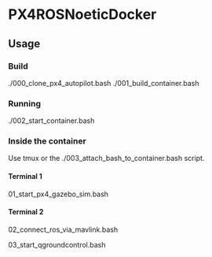 # PX4ROSNoeticDocker


## Usage
### Build
./000_clone_px4_autopilot.bash
./001_build_container.bash

### Running
./002_start_container.bash

### Inside the container
Use tmux or the ./003_attach_bash_to_container.bash script.

#### Terminal 1
01_start_px4_gazebo_sim.bash

#### Terminal 2
02_connect_ros_via_mavlink.bash

03_start_qgroundcontrol.bash

